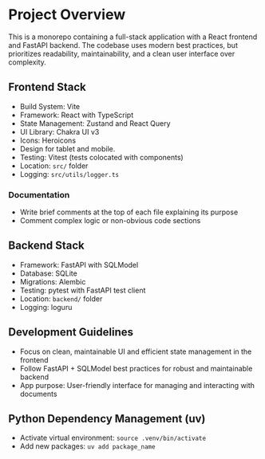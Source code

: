# Project Overview
This is a monorepo containing a full-stack application with a React frontend and FastAPI backend.
The codebase uses modern best practices, but prioritizes readability, maintainability, and a clean user interface over complexity.

## Frontend Stack
- Build System: Vite
- Framework: React with TypeScript
- State Management: Zustand and React Query
- UI Library: Chakra UI v3
- Icons: Heroicons
- Design for tablet and mobile.
- Testing: Vitest (tests colocated with components)
- Location: `src/` folder
- Logging: `src/utils/logger.ts`

### Documentation
- Write brief comments at the top of each file explaining its purpose
- Comment complex logic or non-obvious code sections


## Backend Stack
- Framework: FastAPI with SQLModel
- Database: SQLite
- Migrations: Alembic
- Testing: pytest with FastAPI test client
- Location: `backend/` folder
- Logging: loguru

## Development Guidelines
- Focus on clean, maintainable UI and efficient state management in the frontend
- Follow FastAPI + SQLModel best practices for robust and maintainable backend
- App purpose: User-friendly interface for managing and interacting with documents

## Python Dependency Management (uv)
- Activate virtual environment: `source .venv/bin/activate`
- Add new packages: `uv add package_name`